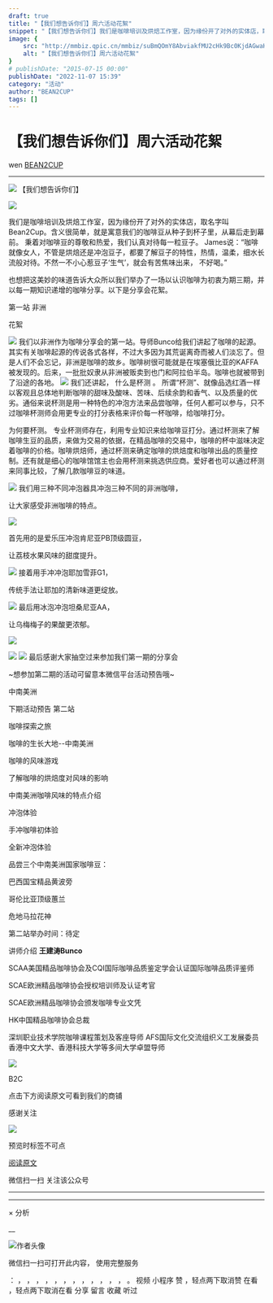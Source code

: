 ```yaml
---
draft: true
title: "【我们想告诉你们】周六活动花絮"
snippet: "【我们想告诉你们】我们是咖啡培训及烘焙工作室，因为缘份开了对外的实体店，取名字叫Bean2Cup。含"
image: {
    src: "http://mmbiz.qpic.cn/mmbiz/suBmQOmY8AbviakfMU2cHk9Bc0KjdAGwaH9RicYnibf3gsq7gv9UMxeAswbKcicEvT3rLsT7BbyJfCw1gnENyQHibag/0?wx_fmt=jpeg",
    alt: "【我们想告诉你们】周六活动花絮"
}
# publishDate: "2015-07-15 00:00"
publishDate: "2022-11-07 15:39"
category: "活动"
author: "BEAN2CUP"
tags: []
---
```


#  【我们想告诉你们】周六活动花絮

wen  [ BEAN2CUP ](javascript:void\(0\);)

__ _ _ _ _

![](http://mmbiz.qpic.cn/mmbiz/suBmQOmY8AbviakfMU2cHk9Bc0KjdAGwa5FuVNBES8LhzLUomUm6EW6X0nFrC22979fSFDfUyZjBMukeJJI1RpQ/0?wx_fmt=png)
【我们想告诉你们】

![](http://mmbiz.qpic.cn/mmbiz/suBmQOmY8AbviakfMU2cHk9Bc0KjdAGwahnQ5mXr9oibica2MJ7CblD2t7jf9oq1LBn3kNHk9oPJwHVdJTOkmdfrw/0?wx_fmt=png)

我们是咖啡培训及烘焙工作室，因为缘份开了对外的实体店，取名字叫Bean2Cup。含义很简单，就是寓意我们的咖啡豆从种子到杯子里，从幕后走到幕前。
秉着对咖啡豆的尊敬和热爱，我们认真对待每一粒豆子。
James说：“咖啡就像女人，不管是烘焙还是冲泡豆子，都要了解豆子的特性，热情，温柔，细水长流般对待。不然一不小心惹豆子‘生气’，就会有苦焦味出来，
不好喝。”

也想把这美妙的味道告诉大众所以我们举办了一场以认识咖啡为初衷为期三期，并以每一期知识递增的咖啡分享。以下是分享会花絮。



第一站  非洲

花絮

![](http://mmbiz.qpic.cn/mmbiz/suBmQOmY8AbviakfMU2cHk9Bc0KjdAGwaH9RicYnibf3gsq7gv9UMxeAswbKcicEvT3rLsT7BbyJfCw1gnENyQHibag/0?wx_fmt=jpeg)
我们以非洲作为咖啡分享会的第一站。导师Bunco给我们讲起了咖啡的起源。其实有关咖啡起源的传说各式各样，不过大多因为其荒诞离奇而被人们淡忘了。但是人们不会忘记，非洲是咖啡的故乡。咖啡树很可能就是在埃塞俄比亚的KAFFA被发现的。后来，一批批奴隶从非洲被贩卖到也门和阿拉伯半岛。咖啡也就被带到了沿途的各地。
![](http://mmbiz.qpic.cn/mmbiz/suBmQOmY8AbviakfMU2cHk9Bc0KjdAGwasY6j8tYCNGoYqRZNpSzAYiasxN0TJRRwX1xTbA8N6y8BxF05CJ3ibdzQ/0?wx_fmt=jpeg)
我们还讲起，  什么是杯测  。
所谓“杯测”、就像品选红酒一样以客观且总体地判断咖啡的甜味及酸味、苦味、后续余韵和香气、以及质量的优劣。通俗来说杯测是用一种特色的冲泡方法来品尝咖啡，任何人都可以参与，只不过咖啡杯测师会用更专业的打分表格来评价每一杯咖啡，给咖啡打分。

为何要杯测。
专业杯测师存在，利用专业知识来给咖啡豆打分。通过杯测来了解咖啡生豆的品质，来做为交易的依据，在精品咖啡的交易中，咖啡的杯中滋味决定着咖啡的价格。咖啡烘焙师，通过杯测来确定咖啡的烘焙度和咖啡出品的质量控制。还有就是细心的咖啡馆馆主也会用杯测来挑选供应商。爱好者也可以通过杯测来同事比较，了解几款咖啡豆的味道。

![](http://mmbiz.qpic.cn/mmbiz/suBmQOmY8AbviakfMU2cHk9Bc0KjdAGwaj68ashZdLiaV7s5iaaqr5ND2ArrJmnWu6OK87fancuNYHUuWMzj3v60g/0?wx_fmt=jpeg)
我们用三种不同冲泡器具冲泡三种不同的非洲咖啡，

让大家感受非洲咖啡的特点。

![](http://mmbiz.qpic.cn/mmbiz/suBmQOmY8AbviakfMU2cHk9Bc0KjdAGwa2jV1gf1MjooDDibEvWia251wxiatzVJiaCHwHsRiaYdCJE1sF5IbPjBkO0w/0?wx_fmt=jpeg)

首先用的是爱乐压冲泡肯尼亚PB顶级圆豆，

让荔枝水果风味的甜度提升。

![](http://mmbiz.qpic.cn/mmbiz/suBmQOmY8AbviakfMU2cHk9Bc0KjdAGwarjctJjcdDBibDI6Ek1TOEcyLnWMrbibM4ehmlCeSJibgicsPbVX4NeibKvA/0?wx_fmt=jpeg)
接着用手冲冲泡耶加雪菲G1，

传统手法让耶加的清新味道更绽放。

![](http://mmbiz.qpic.cn/mmbiz/suBmQOmY8AbviakfMU2cHk9Bc0KjdAGwaSHkShs4tAPDldQgicicZwicGlJQCnHmVCaaRIr4BhWDe6PxPpK834Fxmg/0?wx_fmt=jpeg)
最后用冰泡冲泡坦桑尼亚AA，

让乌梅梅子的果酸更浓郁。

![](http://mmbiz.qpic.cn/mmbiz/suBmQOmY8AbviakfMU2cHk9Bc0KjdAGwaPkrwicQJktKouxMWiaGKPB7ssXfibmHwSP3PGc69WxQG4KC3rck3iajSWA/0?wx_fmt=jpeg)

![](http://mmbiz.qpic.cn/mmbiz/suBmQOmY8AbviakfMU2cHk9Bc0KjdAGwaYLzeBe0QkwttMsHmE3zuPicicicX4FeqF0EtF1XAfl5wBwklx7Iey8kQA/0?wx_fmt=jpeg)
![](http://mmbiz.qpic.cn/mmbiz/suBmQOmY8AbviakfMU2cHk9Bc0KjdAGwaIhp9Lqg7jMhP25fFD8fjFr1niahwnco6IeAg3lEzCMDwQwDQVqR0dCw/0?wx_fmt=jpeg)
最后感谢大家抽空过来参加我们第一期的分享会

~想参加第二期的活动可留意本微信平台活动预告哦~





中南美洲

下期活动预告 第二站





咖啡探索之旅

咖啡的生长大地--中南美洲

咖啡的风味游戏

了解咖啡的烘焙度对风味的影响

中南美洲咖啡风味的特点介绍

冲泡体验



手冲咖啡初体验

全新冲泡体验



品尝三个中南美洲国家咖啡豆：

巴西国宝精品黄波旁

哥伦比亚顶级蕙兰

危地马拉花神

第二站举办时间：待定

讲师介绍
**王建涛Bunco**

SCAA美国精品咖啡协会及CQI国际咖啡品质鉴定学会认证国际咖啡品质评鉴师

SCAE欧洲精品咖啡协会授权培训师及认证考官

SCAE欧洲精品咖啡协会颁发咖啡专业文凭

HK中国精品咖啡协会总裁

深圳职业技术学院咖啡课程策划及客座导师  AFS国际文化交流组织义工发展委员  香港中文大学、香港科技大学等多间大学卓盟导师

![](http://mmbiz.qpic.cn/mmbiz/suBmQOmY8AZUjhBOex4ziaKuDz88OPRhiaucW5eOSfY6PblqTRZuzd29qUamCl8jhZEZUgCS1icicvyJeEPZt4rNoA/640?wx_fmt=jpeg&tp=webp&wxfrom=5)



B2C



点击下方阅读原文可看到我们的商铺

感谢关注



![](http://mmbiz.qpic.cn/mmbiz/suBmQOmY8AZUjhBOex4ziaKuDz88OPRhiaEkdUibz2yU34B1zdoqg6IWDlRic291ZKfSp56dfIm3BptcoMvutJhjiaw/640?wx_fmt=png&tp=webp&wxfrom=5)

预览时标签不可点

[ 阅读原文 ](javascript:;)

微信扫一扫
关注该公众号





****



****



×  分析

__

![作者头像](http://mmbiz.qpic.cn/mmbiz_png/suBmQOmY8AbXbPr4CAl9jiaLNibbdqLbGx5LRVt8vR1tZicY5LAvN86YgdaeYqSSnlWGticFJSdkayhl6MTYMGE0dw/0?wx_fmt=png)

微信扫一扫可打开此内容，
使用完整服务

：  ，  ，  ，  ，  ，  ，  ，  ，  ，  ，  ，  ，  。  视频  小程序  赞  ，轻点两下取消赞  在看  ，轻点两下取消在看
分享  留言  收藏  听过

